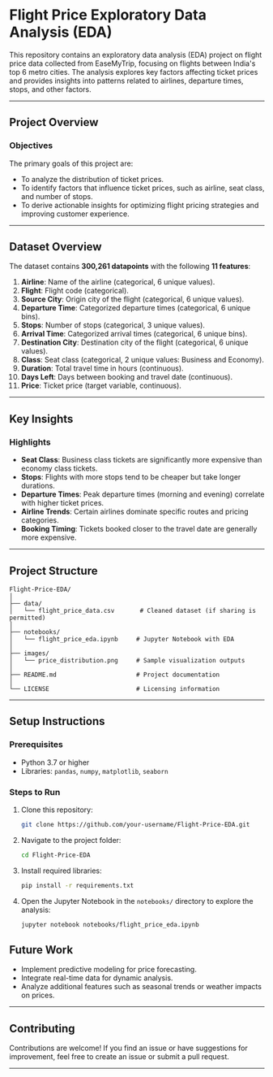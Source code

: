 # Flight Price Exploratory Data Analysis (EDA)

This repository contains an exploratory data analysis (EDA) project on flight price data collected from EaseMyTrip, focusing on flights between India's top 6 metro cities. The analysis explores key factors affecting ticket prices and provides insights into patterns related to airlines, departure times, stops, and other factors.

---

## Project Overview

### Objectives
The primary goals of this project are:

- To analyze the distribution of ticket prices.
- To identify factors that influence ticket prices, such as airline, seat class, and number of stops.
- To derive actionable insights for optimizing flight pricing strategies and improving customer experience.

---

## Dataset Overview

The dataset contains **300,261 datapoints** with the following **11 features**:

1. **Airline**: Name of the airline (categorical, 6 unique values).
2. **Flight**: Flight code (categorical).
3. **Source City**: Origin city of the flight (categorical, 6 unique values).
4. **Departure Time**: Categorized departure times (categorical, 6 unique bins).
5. **Stops**: Number of stops (categorical, 3 unique values).
6. **Arrival Time**: Categorized arrival times (categorical, 6 unique bins).
7. **Destination City**: Destination city of the flight (categorical, 6 unique values).
8. **Class**: Seat class (categorical, 2 unique values: Business and Economy).
9. **Duration**: Total travel time in hours (continuous).
10. **Days Left**: Days between booking and travel date (continuous).
11. **Price**: Ticket price (target variable, continuous).

---

## Key Insights

### Highlights

- **Seat Class**: Business class tickets are significantly more expensive than economy class tickets.
- **Stops**: Flights with more stops tend to be cheaper but take longer durations.
- **Departure Times**: Peak departure times (morning and evening) correlate with higher ticket prices.
- **Airline Trends**: Certain airlines dominate specific routes and pricing categories.
- **Booking Timing**: Tickets booked closer to the travel date are generally more expensive.

---

## Project Structure

```
Flight-Price-EDA/
│
├── data/
│   └── flight_price_data.csv       # Cleaned dataset (if sharing is permitted)
│
├── notebooks/
│   └── flight_price_eda.ipynb     # Jupyter Notebook with EDA
│
├── images/
│   └── price_distribution.png     # Sample visualization outputs
│
├── README.md                      # Project documentation
│
└── LICENSE                        # Licensing information
```

---

## Setup Instructions

### Prerequisites
- Python 3.7 or higher
- Libraries: `pandas`, `numpy`, `matplotlib`, `seaborn`

### Steps to Run

1. Clone this repository:
   ```bash
   git clone https://github.com/your-username/Flight-Price-EDA.git
   ```
2. Navigate to the project folder:
   ```bash
   cd Flight-Price-EDA
   ```
3. Install required libraries:
   ```bash
   pip install -r requirements.txt
   ```
4. Open the Jupyter Notebook in the `notebooks/` directory to explore the analysis:
   ```bash
   jupyter notebook notebooks/flight_price_eda.ipynb
   ```


## Future Work

- Implement predictive modeling for price forecasting.
- Integrate real-time data for dynamic analysis.
- Analyze additional features such as seasonal trends or weather impacts on prices.

---

## Contributing

Contributions are welcome! If you find an issue or have suggestions for improvement, feel free to create an issue or submit a pull request.

---


